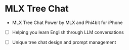 # MLX Tree Chat

* MLX Tree Chat Power by MLX and Phi4bit for iPhone

- [ ] Helping you learn English through LLM conversations
- [ ] Unique tree chat design and prompt management

